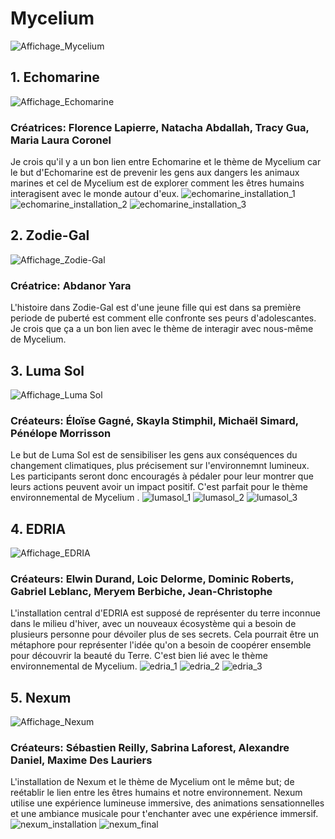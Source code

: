 
 # Mycelium
 ![Affichage_Mycelium](Médias/Affichage_Mycélium.jpg)
 
## 1. Echomarine
![Affichage_Echomarine](Médias/Affichage_Échomarine.png)

### Créatrices: Florence Lapierre, Natacha Abdallah, Tracy Gua, Maria Laura Coronel
Je crois qu'il y a un bon lien entre Echomarine et le thème de Mycelium car le but d'Echomarine est de prevenir les gens aux dangers les animaux marines et cel de Mycelium est de explorer comment les êtres humains interagisent avec le monde autour d'eux.
![echomarine_installation_1](Médias/echomarine_installation_1.jpg)
![echomarine_installation_2](Médias/echomarine_installation_2.png)
![echomarine_installation_3](Médias/echomarine_installation_3.jpg)

## 2. Zodie-Gal
![Affichage_Zodie-Gal](Médias/Affichage_zodie_gal.png)

### Créatrice: Abdanor Yara
L'histoire dans Zodie-Gal est d'une jeune fille qui est dans sa première periode de puberté est comment elle confronte ses peurs d'adolescantes. Je crois que ça a un bon lien avec le thème de interagir avec nous-même de Mycelium. 
![]()
![]()
![]()

## 3. Luma Sol
![Affichage_Luma Sol](Médias/Affichage_lumasol.png)

### Créateurs: Éloïse Gagné, Skayla Stimphil, Michaël Simard, Pénélope Morrisson
Le but de Luma Sol est de sensibiliser les gens aux conséquences du changement climatiques, plus précisement sur l'environnemnt lumineux. Les participants seront donc encouragés à pédaler pour leur montrer que leurs actions peuvent avoir un impact positif. C'est parfait pour le thème environnemental de Mycelium .
![lumasol_1](Médias/lumasol_1.jpg)
![lumasol_2](Médias/lumasol_2.jpg)
![lumasol_3](Médias/lumasol_3.png)

## 4. EDRIA
![Affichage_EDRIA](Médias/Affichage_edria.png)

### Créateurs: Elwin Durand, Loic Delorme, Dominic Roberts, Gabriel Leblanc, Meryem Berbiche, Jean-Christophe
L'installation central d'EDRIA est supposé de représenter du terre inconnue dans le milieu d'hiver, avec un nouveaux écosystème qui a besoin de plusieurs personne pour dévoiler plus de ses secrets. Cela pourrait être un métaphore pour représenter l'idée qu'on a besoin de coopérer ensemble pour découvrir la beauté du Terre. C'est bien lié avec le thème environnemental de Mycelium.
![edria_1](Médias/edria_1.jpg)
![edria_2](Médias/edria_2.png)
![edria_3](Médias/edria_3.png)

## 5. Nexum
![Affichage_Nexum](Médias/Affichage_nexum.png)

### Créateurs:  Sébastien Reilly, Sabrina Laforest, Alexandre Daniel, Maxime Des Lauriers
L'installation de Nexum et le thème de Mycelium ont le même but; de reétablir le lien entre les êtres humains et notre environnement. Nexum utilise une expérience lumineuse immersive, des animations sensationnelles et une ambiance musicale pour t'enchanter avec une expérience immersif.
![nexum_installation](Médias/nexum_installation.jpg)
![nexum_final](Médias/nexum_final.jpg)
